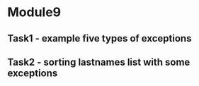 # Module9
## Task1 - example five types of exceptions

## Task2 - sorting lastnames list with some exceptions
